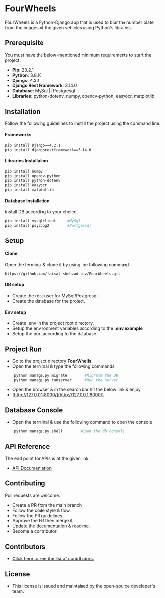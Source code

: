 # FourWheels

FourWheels is a Python-Django app that is used to blur the number plate from the images of the given vehicles using Python's libraries.

## Prerequisite
You must have the below-mentioned minimum requirements to start the project.
- **Pip**: 23.2.1
- **Python**: 3.8.10
- **Django**: 4.2.1
- **Django Rest Framework**: 3.14.0
- **Database**: MySql || Postgresql
- **Libraries**: python-dotenv, numpy, opencv-python, easyocr, matplotlib

## Installation

Follow the following guidelines to install the project using the command line.

#### Frameworks
```bash
pip install Django==4.2.1
pip install djangorestframework==3.14.0
```

#### Libraries Installation
```bash
pip install numpy
pip install opencv-python
pip install python-dotenv
pip install easyocr
pip install matplotlib
```
#### Database Installation
Install DB according to your choice.
```bash
pip install mysqlclient     #MySql
pip install psycopg2        #Postgresql
```

## Setup
#### Clone
Open the terminal & clone it by using the following command.
```bash
https://github.com/faisal-shehzad-dev/FourWheels.git
```


#### DB setup
- Create the root user for MySql/Postgresql.
- Create the database for the project.


#### Env setup
- Create .env in the project root directory.
- Setup the environment variables according to the **.env.example**
- Setup the port according to the database.


## Project Run
- Go to the project directory **FourWhells**.
- Open the terminal & type the following commands
```bash
    python manage.py migrate        #Migrate the DB
    python manage.py runserver      #Run the server
```
- Open the browser & in the search bar hit the below link & enjoy.
- [http://127.0.0.1:8000/](http://127.0.0.1:8000/)


## Database Console
- Open the terminal & use the following command to open the console
```bash
    python manage.py shell        #Open the db console
```

## API Reference
The end point for APIs is at the given link.
- [API Documentation](https://github.com/faisal-shehzad-dev/FourWheels/blob/main/docs/ROUTES.md)

## Contributing
Pull requests are welcome.
- Create a PR from the main branch.
- Follow the code style & flow.
- Follow the PR guidelines.
- Approve the PR then merge it.
- Update the documentation & read me.
- Become a contributor.

## Contributors
- [Click here to see the list of contributors.](https://github.com/faisal-shehzad-dev/FourWheels/graphs/contributors)

## License

- This license is issued and maintained by the open-source developer's team.
